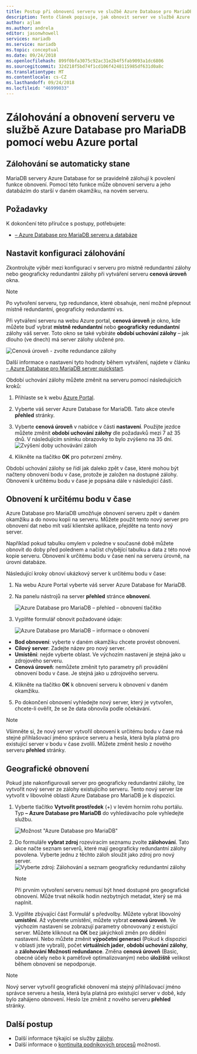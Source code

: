 ```yaml
---
title: Postup při obnovení serveru ve službě Azure Database pro MariaDB
description: Tento článek popisuje, jak obnovit server ve službě Azure Database pro MariaDB pomocí webu Azure portal.
author: ajlam
ms.author: andrela
editor: jasonwhowell
services: mariadb
ms.service: mariadb
ms.topic: conceptual
ms.date: 09/24/2018
ms.openlocfilehash: 899f0bfa3075c92ac31e2b4f5fab9093a1dc6806
ms.sourcegitcommit: 32d218f5bd74f1cd106f4248115985df631d0a8c
ms.translationtype: MT
ms.contentlocale: cs-CZ
ms.lasthandoff: 09/24/2018
ms.locfileid: "46999033"
---
```

# <a name="how-to-backup-and-restore-a-server-in-azure-database-for-mariadb-using-the-azure-portal"></a>Zálohování a obnovení serveru ve službě Azure Database pro MariaDB pomocí webu Azure portal

## <a name="backup-happens-automatically"></a>Zálohování se automaticky stane
MariaDB servery Azure Database for se pravidelně zálohují k povolení funkce obnovení. Pomocí této funkce může obnovení serveru a jeho databázím do starší v daném okamžiku, na novém serveru.

## <a name="prerequisites"></a>Požadavky
K dokončení této příručce s postupy, potřebujete:
- [– Azure Database pro MariaDB serveru a databáze](quickstart-create-mariadb-server-database-using-azure-portal.md)

## <a name="set-backup-configuration"></a>Nastavit konfiguraci zálohování

Zkontrolujte výběr mezi konfigurací v serveru pro místně redundantní zálohy nebo geograficky redundantní zálohy při vytváření serveru **cenová úroveň** okna.

> [!NOTE]
> Po vytvoření serveru, typ redundance, které obsahuje, není možné přepnout místně redundantní, geograficky redundantní vs.
>

Při vytváření serveru na webu Azure portal, **cenová úroveň** je okno, kde můžete buď vybrat **místně redundantní** nebo **geograficky redundantní** zálohy váš server. Toto okno se také vybíráte **období uchování zálohy** – jak dlouho (ve dnech) má server zálohy uložené pro.

   ![Cenová úroveň - zvolte redundance zálohy](./media/howto-restore-server-portal/pricing-tier.png)

Další informace o nastavení tyto hodnoty během vytváření, najdete v článku [– Azure Database pro MariaDB server quickstart](quickstart-create-mariadb-server-database-using-azure-portal.md).

Období uchování zálohy můžete změnit na serveru pomocí následujících kroků:
1. Přihlaste se k webu [Azure Portal](https://portal.azure.com/).

2. Vyberte váš server Azure Database for MariaDB. Tato akce otevře **přehled** stránky.

3. Vyberte **cenová úroveň** v nabídce v části **nastavení**. Použijte jezdce můžete změnit **období uchování zálohy** dle požadavků mezi 7 až 35 dnů.
V následujícím snímku obrazovky to bylo zvýšeno na 35 dní.
![Zvýšení doby uchovávání záloh](./media/howto-restore-server-portal/3-increase-backup-days.png)

4. Klikněte na tlačítko **OK** pro potvrzení změny.

Období uchování zálohy se řídí jak daleko zpět v čase, které mohou být načteny obnovení bodu v čase, protože je založen na dostupné zálohy. Obnovení k určitému bodu v čase je popsána dále v následující části. 

## <a name="point-in-time-restore"></a>Obnovení k určitému bodu v čase
Azure Database pro MariaDB umožňuje obnovení serveru zpět v daném okamžiku a do novou kopii na serveru. Můžete použít tento nový server pro obnovení dat nebo mít vaší klientské aplikace, přejděte na tento nový server.

Například pokud tabulku omylem v poledne v současné době můžete obnovit do doby před polednem a načíst chybějící tabulku a data z této nové kopie serveru. Obnovení k určitému bodu v čase není na serveru úrovně, na úrovni databáze.

Následující kroky obnoví ukázkový server k určitému bodu v čase:
1. Na webu Azure Portal vyberte váš server Azure Database for MariaDB. 

2. Na panelu nástrojů na server **přehled** stránce **obnovení**.

   ![Azure Database pro MariaDB – přehled – obnovení tlačítko](./media/howto-restore-server-portal/2-server.png)

3. Vyplňte formulář obnovit požadované údaje:

   ![Azure Database pro MariaDB – informace o obnovení ](./media/howto-restore-server-portal/3-restore.png)
  - **Bod obnovení**: vyberte v daném okamžiku chcete provést obnovení.
  - **Cílový server**: Zadejte název pro nový server.
  - **Umístění**: nejde vyberte oblast. Ve výchozím nastavení je stejná jako u zdrojového serveru.
  - **Cenová úroveň**: nemůžete změnit tyto parametry při provádění obnovení bodu v čase. Je stejná jako u zdrojového serveru. 

4. Klikněte na tlačítko **OK** k obnovení serveru k obnovení v daném okamžiku. 

5. Po dokončení obnovení vyhledejte nový server, který je vytvořen, chcete-li ověřit, že se že data obnovila podle očekávání.

>[!Note]
>Všimněte si, že nový server vytvořil obnovení k určitému bodu v čase má stejné přihlašovací jméno správce serveru a hesla, která byla platná pro existující server v bodu v čase zvolili. Můžete změnit heslo z nového serveru **přehled** stránky.

## <a name="geo-restore"></a>Geografické obnovení
Pokud jste nakonfigurovali server pro geograficky redundantní zálohy, lze vytvořit nový server ze zálohy existujícího serveru. Tento nový server lze vytvořit v libovolné oblasti Azure Database pro MariaDB je k dispozici.  

1. Vyberte tlačítko **Vytvořit prostředek** (+) v levém horním rohu portálu. Typ **– Azure Database pro MariaDB** do vyhledávacího pole vyhledejte službu.

   ![Možnost "Azure Database pro MariaDB"](./media/howto-restore-server-portal/2_navigate-to-mariadb.png)

2. Do formuláře **vybrat zdroj** rozevíracím seznamu zvolte **zálohování**. Tato akce načte seznam serverů, které mají geograficky redundantní zálohy povolena. Vyberte jednu z těchto záloh sloužit jako zdroj pro nový server.
   ![Vyberte zdroj: Zálohování a seznam geograficky redundantní zálohy](./media/howto-restore-server-portal/2-georestore.png)

   > [!NOTE]
   > Při prvním vytvoření serveru nemusí být hned dostupné pro geografické obnovení. Může trvat několik hodin nezbytných metadat, který se má naplnit.
   >

3. Vyplňte zbývající část Formulář s předvolby. Můžete vybrat libovolný **umístění**. Až vyberete umístění, můžete vybrat **cenová úroveň**. Ve výchozím nastavení se zobrazují parametry obnovovaný z existující server. Můžete kliknout na **OK** bez jakýchkoli změn pro dědění nastavení. Nebo můžete změnit **výpočetní generaci** (Pokud k dispozici v oblasti jste vybrali), počet **virtuálních jader**, **období uchování zálohy**, a **zálohování Možnosti redundance**. Změna **cenová úroveň** (Basic, obecné účely nebo k paměťově optimalizovaným) nebo **úložiště** velikost během obnovení se nepodporuje.

>[!Note]
>Nový server vytvořil geografické obnovení má stejný přihlašovací jméno správce serveru a hesla, která byla platná pro existující server v době, kdy bylo zahájeno obnovení. Heslo lze změnit z nového serveru **přehled** stránky.

## <a name="next-steps"></a>Další postup
- Další informace týkající se služby [zálohy](concepts-backup.md).
- Další informace o [kontinuita podnikových procesů](concepts-business-continuity.md) možnosti.
